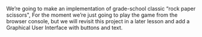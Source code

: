 We’re going to make an implementation of grade-school classic “rock paper scissors", For the moment we’re just going to play the game from the browser console, but we will revisit this project in a later lesson and add a Graphical User Interface with buttons and text.
